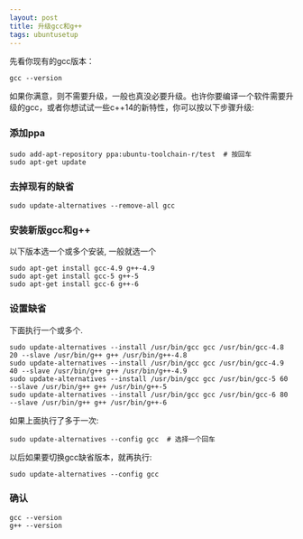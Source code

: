 ```yaml
---
layout: post
title: 升级gcc和g++
tags: ubuntusetup
---
```


先看你现有的gcc版本：

    gcc --version

如果你满意，则不需要升级，一般也真没必要升级。也许你要编译一个软件需要升级的gcc，或者你想试试一些c++14的新特性，你可以按以下步骤升级:

### 添加ppa

    sudo add-apt-repository ppa:ubuntu-toolchain-r/test  # 按回车
    sudo apt-get update

### 去掉现有的缺省

    sudo update-alternatives --remove-all gcc

### 安装新版gcc和g++

以下版本选一个或多个安装, 一般就选一个

    sudo apt-get install gcc-4.9 g++-4.9
    sudo apt-get install gcc-5 g++-5
    sudo apt-get install gcc-6 g++-6

### 设置缺省

下面执行一个或多个.

    sudo update-alternatives --install /usr/bin/gcc gcc /usr/bin/gcc-4.8 20 --slave /usr/bin/g++ g++ /usr/bin/g++-4.8
    sudo update-alternatives --install /usr/bin/gcc gcc /usr/bin/gcc-4.9 40 --slave /usr/bin/g++ g++ /usr/bin/g++-4.9
    sudo update-alternatives --install /usr/bin/gcc gcc /usr/bin/gcc-5 60 --slave /usr/bin/g++ g++ /usr/bin/g++-5
    sudo update-alternatives --install /usr/bin/gcc gcc /usr/bin/gcc-6 80 --slave /usr/bin/g++ g++ /usr/bin/g++-6

如果上面执行了多于一次:

    sudo update-alternatives --config gcc  # 选择一个回车

以后如果要切换gcc缺省版本，就再执行:

    sudo update-alternatives --config gcc

### 确认

    gcc --version
    g++ --version
